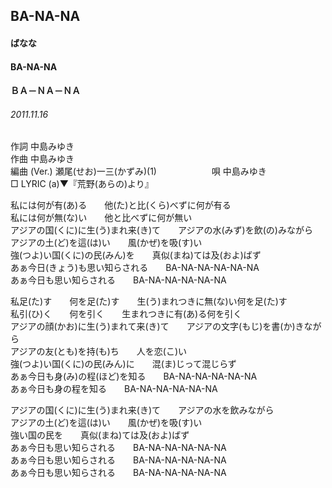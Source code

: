 ## BA-NA-NA
#### ばなな
#### BA-NA-NA
#### ＢＡ－ＮＡ－ＮＡ
###### 2011.11.16


作詞     中島みゆき　　　　　   
作曲      中島みゆき  　　　   
編曲 (Ver.) 瀬尾(せお)一三(かずみ)(1)　　　　　　
唄  中島みゆき        
□ LYRIC (a)▼『荒野(あらの)より』   
   
私には何が有(あ)る　　他(た)と比(くら)べずに何が有る   
私には何が無(な)い　　他と比べずに何が無い   
アジアの国(くに)に生(う)まれ来(き)て　　アジアの水(みず)を飲(の)みながら   
アジアの土(ど)を這(は)い　　風(かぜ)を吸(す)い   
強(つよ)い国(くに)の民(みん)を　　真似(まね)ては及(およ)ばず   
あぁ今日(きょう)も思い知らされる　　BA-NA-NA-NA-NA-NA   
あぁ今日も思い知らされる　　BA-NA-NA-NA-NA-NA   
   
私足(た)す　　何を足(た)す　　生(う)まれつきに無(な)い何を足(た)す   
私引(ひ)く　　何を引く　　生まれつきに有(あ)る何を引く   
アジアの顔(かお)に生(う)まれて来(き)て　　アジアの文字(もじ)を書(か)きながら   
アジアの友(とも)を持(も)ち　　人を恋(こ)い   
強(つよ)い国(くに)の民(みん)に　　混(ま)じって混じらず   
あぁ今日も身(み)の程(ほど)を知る　　BA-NA-NA-NA-NA-NA   
あぁ今日も身の程を知る　　BA-NA-NA-NA-NA-NA   
   
アジアの国(くに)に生(う)まれ来(き)て　　アジアの水を飲みながら   
アジアの土(ど)を這(は)い　　風(かぜ)を吸(す)い   
強い国の民を　　真似(まね)ては及(およ)ばず   
あぁ今日も思い知らされる　　BA-NA-NA-NA-NA-NA   
あぁ今日も思い知らされる　　BA-NA-NA-NA-NA-NA   
あぁ今日も思い知らされる　　BA-NA-NA-NA-NA-NA   